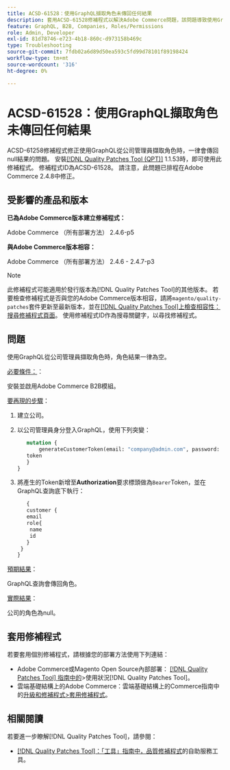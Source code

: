 ```yaml
---
title: ACSD-61528：使用GraphQL擷取角色未傳回任何結果
description: 套用ACSD-61528修補程式以解決Adobe Commerce問題，該問題導致使用GraphQL從公司管理員處擷取角色時一律傳回null結果。
feature: GraphQL, B2B, Companies, Roles/Permissions
role: Admin, Developer
exl-id: 81d78746-e723-4b18-860c-d973158b469c
type: Troubleshooting
source-git-commit: 7fdb02a6d89d50ea593c5fd99d78101f89198424
workflow-type: tm+mt
source-wordcount: '316'
ht-degree: 0%

---
```


# ACSD-61528：使用GraphQL擷取角色未傳回任何結果

ACSD-61258修補程式修正使用GraphQL從公司管理員擷取角色時，一律會傳回null結果的問題。 安裝[[!DNL Quality Patches Tool (QPT)]](/help/tools/quality-patches-tool/quality-patches-tool-to-self-serve-quality-patches.md) 1.1.53時，即可使用此修補程式。 修補程式ID為ACSD-61528。 請注意，此問題已排程在Adobe Commerce 2.4.8中修正。

## 受影響的產品和版本

**已為Adobe Commerce版本建立修補程式：**

Adobe Commerce （所有部署方法） 2.4.6-p5

**與Adobe Commerce版本相容：**

Adobe Commerce （所有部署方法） 2.4.6 - 2.4.7-p3

>[!NOTE]
>
>此修補程式可能適用於發行版本為[!DNL Quality Patches Tool]的其他版本。 若要檢查修補程式是否與您的Adobe Commerce版本相容，請將`magento/quality-patches`套件更新至最新版本，並在[[!DNL Quality Patches Tool]上檢查相容性：搜尋修補程式頁面](https://experienceleague.adobe.com/tools/commerce-quality-patches/index.html)。 使用修補程式ID作為搜尋關鍵字，以尋找修補程式。

## 問題

使用GraphQL從公司管理員擷取角色時，角色結果一律為空。

<u>必要條件：</u>：

安裝並啟用Adobe Commerce B2B模組。

<u>要再現的步驟</u>：

1. 建立公司。
1. 以公司管理員身分登入GraphQL，使用下列突變：

   ```GraphQL
      mutation {
          generateCustomerToken(email: "company@admin.com", password: "PASSWORD") {
      token
      }
   }
   ```

1. 將產生的Token新增至&#x200B;**Authorization**&#x200B;要求標頭做為`Bearer`Token，並在GraphQL查詢底下執行：

   ```GraphQL
      {
      customer {
      email
      role{
       name
       id
      }
    }
   }
   ```

<u>預期結果</u>：

GraphQL查詢會傳回角色。

<u>實際結果</u>：

公司的角色為null。

## 套用修補程式

若要套用個別修補程式，請根據您的部署方法使用下列連結：

* Adobe Commerce或Magento Open Source內部部署： [[!DNL Quality Patches Tool] 指南中的](/help/tools/quality-patches-tool/usage.md)>使用狀況[!DNL Quality Patches Tool]。
* 雲端基礎結構上的Adobe Commerce：雲端基礎結構上的Commerce指南中的[升級和修補程式>套用修補程式](https://experienceleague.adobe.com/docs/commerce-cloud-service/user-guide/develop/upgrade/apply-patches.html)。

## 相關閱讀

若要進一步瞭解[!DNL Quality Patches Tool]，請參閱：

* [[!DNL Quality Patches Tool]：「工具」指南中，品質修補程式](/help/tools/quality-patches-tool/quality-patches-tool-to-self-serve-quality-patches.md)的自助服務工具。
